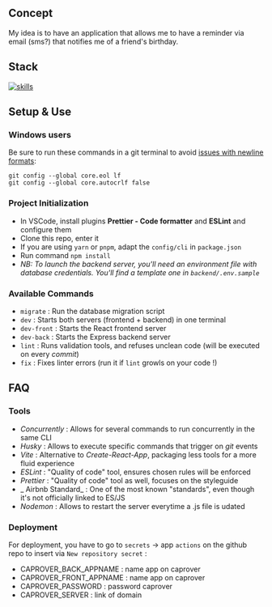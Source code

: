 ## Concept

My idea is to have an application that allows me to have a reminder via email (sms?) that notifies me of a friend's birthday.

## Stack

[![skills](https://skillicons.dev/icons?i=vite,react,tailwind,nodejs,mysql,express,postman,github,git)](#)

## Setup & Use

### Windows users

Be sure to run these commands in a git terminal to avoid [issues with newline formats](https://en.wikipedia.org/wiki/Newline#Issues_with_different_newline_formats):

```
git config --global core.eol lf
git config --global core.autocrlf false
```

### Project Initialization

-   In VSCode, install plugins **Prettier - Code formatter** and **ESLint** and configure them
-   Clone this repo, enter it
-   If you are using `yarn` or `pnpm`, adapt the `config/cli` in `package.json`
-   Run command `npm install`
-   _NB: To launch the backend server, you'll need an environment file with database credentials. You'll find a template one in `backend/.env.sample`_

### Available Commands

-   `migrate` : Run the database migration script
-   `dev` : Starts both servers (frontend + backend) in one terminal
-   `dev-front` : Starts the React frontend server
-   `dev-back` : Starts the Express backend server
-   `lint` : Runs validation tools, and refuses unclean code (will be executed on every _commit_)
-   `fix` : Fixes linter errors (run it if `lint` growls on your code !)

## FAQ

### Tools

-   _Concurrently_ : Allows for several commands to run concurrently in the same CLI
-   _Husky_ : Allows to execute specific commands that trigger on _git_ events
-   _Vite_ : Alternative to _Create-React-App_, packaging less tools for a more fluid experience
-   _ESLint_ : "Quality of code" tool, ensures chosen rules will be enforced
-   _Prettier_ : "Quality of code" tool as well, focuses on the styleguide
-   _ Airbnb Standard_ : One of the most known "standards", even though it's not officially linked to ES/JS
-   _Nodemon_ : Allows to restart the server everytime a .js file is udated

### Deployment

For deployment, you have to go to `secrets` → app `actions` on the github repo to insert via `New repository secret` :

-   CAPROVER_BACK_APPNAME : name app on caprover
-   CAPROVER_FRONT_APPNAME : name app on caprover
-   CAPROVER_PASSWORD : password caprover
-   CAPROVER_SERVER : link of domain
